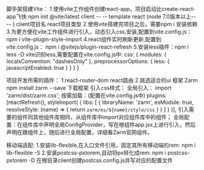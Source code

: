 
脚手架搭建Vite：
    1.使用vite工作组件创建react-app，项目启动比create-react-app飞快
    npm init @vite/latest client -- -- template react (node 7.0版本以上-- -- )
    client项目名  react项目类型
    2.使用vite搭建完项目之后，需要npm i 安装依赖
    3.为更方便在vite工作组件进行引入，动态引入css,安装,配置到vite.config.js：
        npm i vite-plugin-style-import
    4.react组件实时刷新更新,配置到vite.config.js：
        npm i @vitejs/plugin-react-refresh
    5.安装less插件：npm i less -D
    vite识别less,需要配置在vite.config.js中:
        css: {
            modules: {
                localsConvention: "dashesOnly"
            },
            preprocessorOptions: {
            less: {
                javascriptEnabled: true
                }
            }
        }
        }


项目开发所需的插件：
    1.react-router-dom        react路由
    2.挑选适合的ui 框架         Zarm
        npm install zarm --save  下载框架
        引入css样式：
            全局引入：
                import 'zarm/dist/zarm.css';
            按需加载：(配置在vite.config.js中)
                plugins: [reactRefresh(), styleImport(
                    {
                    libs: [
                        {
                        libraryName: 'zarm',
                        esModule: true,
                        resolveStyle: (name) => {
                            return `zarm/es/${name}/style/css`
                        }
                        }
                    ]
                    }
                )],
        引入需要的组件同其他组件库相同，从组件库中import对应组件库中的组件；
        全局配置：在组件库中声明全局ConfigProvider，写在根组件app.jsx上进行引入，然后声明在跟组件上，随后进行全局配置，详细看Zarm官网组件。


移动端适配:
    1.安装lib-flexible,在入口文件引用，固定其所有移动端的rem:
        npm i lib-flexible -S
    2.安装postcss-pxtorem,自动将px转化成rem:
        npm i postcss-pxtorem -D
        在根目录client创建postcss.config.js并写对应的配置文件

